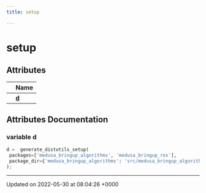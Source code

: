```yaml
---
title: setup

---
```


# setup



## Attributes

|                | Name           |
| -------------- | -------------- |
| | **[d](/medusa_base/api/markdown/medusa_bringup/Namespaces/namespacesetup/#variable-d)**  |



## Attributes Documentation

### variable d

```python
d =  generate_distutils_setup(
 packages=['medusa_bringup_algorithms', 'medusa_bringup_ros'],
 package_dir={'medusa_bringup_algorithms': 'src/medusa_bringup_algorithms', 'medusa_bringup_ros': 'src/medusa_bringup_ros'}
);
```





-------------------------------

Updated on 2022-05-30 at 08:04:26 +0000